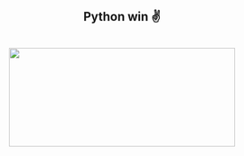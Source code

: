 

<!--
**EvolutionRX/EvolutionRX** is a ✨ _special_ ✨ repository because its `README.md` (this file) appears on your GitHub profile.
--!>


<p align="center">
  <h2 align="center" >Python win ✌</h2>
</p>

<p align="center">
  <br>
  <img width="400" height="175" src="https://github-readme-stats.vercel.app/api?username=EvolutionRX&show_icons=true&count_private=true&theme=jolly&">  
</p>




